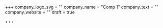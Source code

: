 +++
company_logo_svg = ""
company_name = "Comp 1"
company_text = ""
company_website = ""
draft = true

+++
